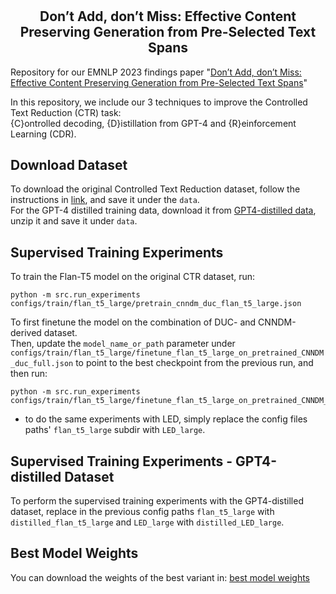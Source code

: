 # <h2 align="center"> Don’t Add, don’t Miss: Effective Content Preserving Generation from Pre-Selected Text Spans </h2>

Repository for our EMNLP 2023 findings paper "[Don’t Add, don’t Miss: Effective Content Preserving Generation from Pre-Selected Text Spans](https://aclanthology.org/2023.findings-emnlp.852/)"

In this repository, we include our 3 techniques to improve the Controlled Text Reduction (CTR) task: \
{C}ontrolled decoding, {D}istillation from GPT-4 and {R}einforcement Learning (CDR).

## Download Dataset
To download the original Controlled Text Reduction dataset, follow the instructions in [link](https://github.com/lovodkin93/Controlled_Text_Reduction), and save it under the `data`. \
For the GPT-4 distilled training data, download it from [GPT4-distilled data](https://drive.google.com/file/d/19j7w0A3XgBBvTsy8RNOevnpAD93yvPK3/view?usp=sharing), unzip it and save it under `data`.

## Supervised Training Experiments
To train the Flan-T5 model on the original CTR dataset, run:
```
python -m src.run_experiments configs/train/flan_t5_large/pretrain_cnndm_duc_flan_t5_large.json
```
To first finetune the model on the combination of DUC- and CNNDM-derived dataset.\
Then, update the `model_name_or_path` parameter under `configs/train/flan_t5_large/finetune_flan_t5_large_on_pretrained_CNNDM_duc_full.json` to point to the best checkpoint from the previous run, and then run:
```
python -m src.run_experiments configs/train/flan_t5_large/finetune_flan_t5_large_on_pretrained_CNNDM_duc_full.json
```

* to do the same experiments with LED, simply replace the config files paths' `flan_t5_large` subdir with `LED_large`.

## Supervised Training Experiments - GPT4-distilled Dataset
To perform the supervised training experiments with the GPT4-distilled dataset, replace in the previous config paths `flan_t5_large` with `distilled_flan_t5_large` and `LED_large` with `distilled_LED_large`.



## Best Model Weights
You can download the weights of the best variant in:
[best model weights](https://drive.google.com/drive/folders/11k_BTiXD6ItjEhN4wp267HRjg1euttL7?usp=sharing)
